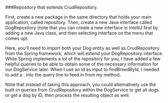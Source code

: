 ###Repository that extends CrudRepository.

First, create a new package in the same directory that holds your main application, called repository. Then, create a new Java interface called DogRepository (note that you can create a new interface in IntelliJ first by adding a new Java class, and then selecting interface on the menu that comes up).

Here, you'll need to import both your Dog entity as well as CrudRepository from the Spring framework, which will extend your DogRepository interface. While Spring implements a lot of the repository for you, I have added a few helpful queries to be able to obtain some of the necessary information for our DogService later. When I use an id as input to findBreedById, I needed to add a : into the query line to feed in from my method.

Note that instead of taking this approach, you could alternatively use the built-in queries from CrudRepository within the DogService to get all dogs or get a dog by ID, then process the resulting object as well.